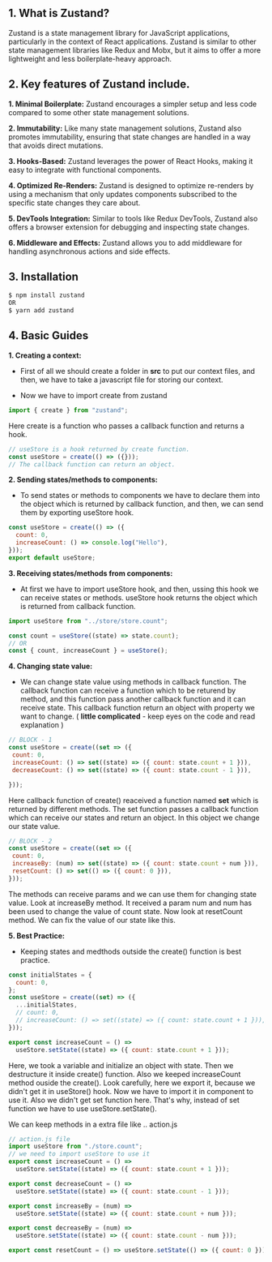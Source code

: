 ## 1. What is Zustand?

Zustand is a state management library for JavaScript applications, particularly in the context of React applications. Zustand is similar to other state management libraries like Redux and Mobx, but it aims to offer a more lightweight and less boilerplate-heavy approach.

## 2. Key features of Zustand include.

**1. Minimal Boilerplate:** Zustand encourages a simpler setup and less code compared to some other state management solutions.

**2. Immutability:** Like many state management solutions, Zustand also promotes immutability, ensuring that state changes are handled in a way that avoids direct mutations.

**3. Hooks-Based:** Zustand leverages the power of React Hooks, making it easy to integrate with functional components.

**4. Optimized Re-Renders:** Zustand is designed to optimize re-renders by using a mechanism that only updates components subscribed to the specific state changes they care about.

**5. DevTools Integration:** Similar to tools like Redux DevTools, Zustand also offers a browser extension for debugging and inspecting state changes.

**6. Middleware and Effects:** Zustand allows you to add middleware for handling asynchronous actions and side effects.

## 3. Installation

```js
$ npm install zustand
OR
$ yarn add zustand
```

## 4. Basic Guides

**1. Creating a context:**

- First of all we should create a folder in **src** to put our context files, and then, we have to take a javascript file for storing our context.

- Now we have to import create from zustand

```js
import { create } from "zustand";
```

Here create is a function who passes a callback function and returns a hook.

```js
// useStore is a hook returned by create function.
const useStore = create(() => ({}));
// The callback function can return an object.
```

**2. Sending states/methods to components:**

- To send states or methods to components we have to declare them into the object which is returned by callback function, and then, we can send them by exporting useStore hook.

```js
const useStore = create(() => ({
  count: 0,
  increaseCount: () => console.log("Hello"),
}));
export default useStore;
```

**3. Receiving states/methods from components:**

- At first we have to import useStore hook, and then, ussing this hook we can receive states or methods. useStore hook returns the object which is returned from callback function.

```js
import useStore from "../store/store.count";

const count = useStore((state) => state.count);
// OR
const { count, increaseCount } = useStore();
```

**4. Changing state value:**

- We can change state value using methods in callback function. The callback function can receive a function which to be returend by method, and this function pass another callback function and it can receive state. This callback function return an object with property we want to change. ( **little complicated** - keep eyes on the code and read explanation )

```js
// BLOCK - 1
const useStore = create((set => ({
 count: 0,
 increaseCount: () => set((state) => ({ count: state.count + 1 })),
 decreaseCount: () => set((state) => ({ count: state.count - 1 })),

}));
```

Here callback function of create() reaceived a function named **set** which is returned by different methods. The set function passes a callback function which can receive our states and return an object. In this object we change our state value.

```js
// BLOCK - 2
const useStore = create((set => ({
 count: 0,
 increaseBy: (num) => set((state) => ({ count: state.count + num })),
 resetCount: () => set(() => ({ count: 0 })),
}));
```

The methods can receive params and we can use them for changing state value. Look at increaseBy method. It received a param num and num has been used to change the value of count state. Now look at resetCount method. We can fix the value of our state like this.

**5. Best Practice:**

- Keeping states and medthods outside the create() function is best practice.

```js
const initialStates = {
  count: 0,
};
const useStore = create((set) => ({
  ...initialStates,
  // count: 0,
  // increaseCount: () => set((state) => ({ count: state.count + 1 })),
}));

export const increaseCount = () =>
  useStore.setState((state) => ({ count: state.count + 1 }));
```

Here, we took a variable and initialize an object with state. Then we destructure it inside create() function. Also we keeped increaseCount method ouside the create(). Look carefully, here we export it, because we didn't get it in useStore() hook. Now we have to import it in component to use it. Also we didn't get set function here. That's why, instead of set function we have to use useStore.setState().

We can keep methods in a extra file like .. action.js

```js
// action.js file
import useStore from "./store.count";
// we need to import useStore to use it
export const increaseCount = () =>
  useStore.setState((state) => ({ count: state.count + 1 }));

export const decreaseCount = () =>
  useStore.setState((state) => ({ count: state.count - 1 }));

export const increaseBy = (num) =>
  useStore.setState((state) => ({ count: state.count + num }));

export const decreaseBy = (num) =>
  useStore.setState((state) => ({ count: state.count - num }));

export const resetCount = () => useStore.setState(() => ({ count: 0 }));
```
